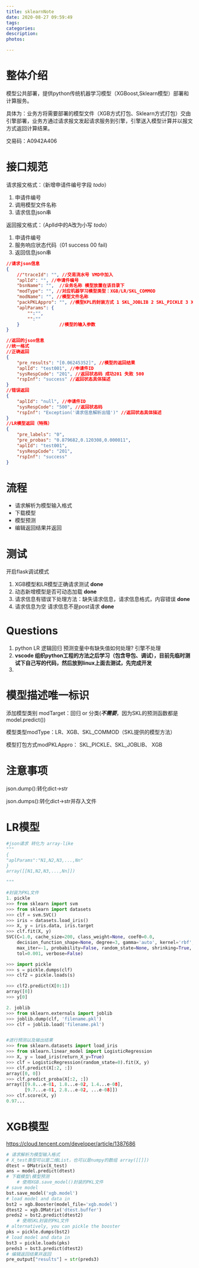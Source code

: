 ```yaml
---
title: sklearnNote
date: 2020-08-27 09:59:49
tags:
categories:
description:
photos:

---
```


# 整体介绍

模型公共部署，提供python传统机器学习模型（XGBoost,Sklearn模型）部署和计算服务。

具体为：业务方将需要部署的模型文件（XGB方式打包、Sklearn方式打包）交由引擎部署，业务方通过请求报文发起请求服务到引擎，引擎送入模型计算并以报文方式返回计算结果。

交易码：A0942A406

# 接口规范

请求报文格式：（新增申请件编号字段 *todo*）

1. 申请件编号
2. 调用模型文件名称
3. 请求信息json串

返回报文格式：（AplId中的A改为小写 *todo*）

1. 申请件编号
2. 服务响应状态代码（01 success 00 fail)
3. 返回信息json串

```json
//请求json信息
{
    //"traceId": "", //交易流水号 VMD中加入
    "aplId": "", //申请件编号
    "bsnName": "",  //业务名称 模型放置在该目录下
    "modType": "", //对应机器学习模型类型：XGB/LR/SKL_COMMOD
    "modName": "", //模型文件名称
    "packPKLAppro": "", //模型KPL的封装方式 1 SKL_JOBLIB 2 SKL_PICKLE 3 XGB
    "aplParams": {
        "":"",
        "":""
    }				//模型的输入参数
}

//返回的json信息
//统一格式
//正确返回
{
    "pre_results": "[0.06245352]", //模型的返回结果
    "aplId": "test001", //申请件ID
    "sysRespCode": "201", //返回状态码 成功201 失败 500
    "rspInf": "success" //返回状态具体描述
}
//错误返回
{
    "aplId": "null", //申请件ID
    "sysRespCode": "500", //返回状态码
    "rspInf": "Exception('请求信息解析出错')" //返回状态具体描述
}
//LR模型返回（特殊）
{
    "pre_labels": "0", 
    "pre_probas": "0.879682,0.120308,0.000011", 
    "aplId": "test001", 
    "sysRespCode": "201", 
    "rspInf": "success"
}
```

# 流程

* 请求解析为模型输入格式
* 下载模型
* 模型预测
* 编辑返回结果并返回

# 测试

开启flask调试模式

1. XGB模型和LR模型正确请求测试 **done**
2. 动态新增模型是否可动态加载 **done**
3. 请求信息有错误下处理方法：缺失请求信息，请求信息格式，内容错误 **done**
4. 请求信息为空 请求信息不是post请求 **done**

# Questions

1. python LR 逻辑回归 预测变量中有缺失值如何处理? 引擎不处理
2. **vscode 组织python工程的方法之后学习（包含导包、调试），目前先临时测试下自己写的代码，然后放到linux上面去测试，先完成开发**
3. 

# 模型描述唯一标识

添加模型类别 modTarget：回归 or 分类(***不需要***，因为SKL的预测函数都是model.predict())

模型类型modType：LR、XGB、SKL_COMMOD（SKL提供的模型方法）

模型打包方式modPKLAppro：  SKL_PICKLE、SKL_JOBLIB、 XGB

# 注意事项

json.dump():转化dict->str

json.dumps():转化dict->str并存入文件

# LR模型

```python
#json请求 转化为 array-like
"""
{
"aplParams":"N1,N2,N3,...,Nn"
}
array([[N1,N2,N3,...,Nn]])

"""
```



```python
#封装为PKL文件
1. pickle
>>> from sklearn import svm
>>> from sklearn import datasets
>>> clf = svm.SVC()
>>> iris = datasets.load_iris()
>>> X, y = iris.data, iris.target
>>> clf.fit(X, y)  
SVC(C=1.0, cache_size=200, class_weight=None, coef0=0.0,
    decision_function_shape=None, degree=3, gamma='auto', kernel='rbf',
    max_iter=-1, probability=False, random_state=None, shrinking=True,
    tol=0.001, verbose=False)

>>> import pickle
>>> s = pickle.dumps(clf)
>>> clf2 = pickle.loads(s)

>>> clf2.predict(X[0:1])
array([0])
>>> y[0]

2. joblib
>>> from sklearn.externals import joblib
>>> joblib.dump(clf, 'filename.pkl') 
>>> clf = joblib.load('filename.pkl')


#进行预测以及输出结果
>>> from sklearn.datasets import load_iris
>>> from sklearn.linear_model import LogisticRegression
>>> X, y = load_iris(return_X_y=True)
>>> clf = LogisticRegression(random_state=0).fit(X, y)
>>> clf.predict(X[:2, :])
array([0, 0])
>>> clf.predict_proba(X[:2, :])
array([[9.8...e-01, 1.8...e-02, 1.4...e-08],
       [9.7...e-01, 2.8...e-02, ...e-08]])
>>> clf.score(X, y)
0.97...
```

#  XGB模型

https://cloud.tencent.com/developer/article/1387686

```python
# 请求解析为模型输入格式
# X_test类型可以是二维List，也可以是numpy的数组 array([[]])
dtest = DMatrix(X_test)
ans = model.predict(dtest)
# 下载模型\模型预测
	# 使用XGB.save_model()封装的PKL文件
# save model
bst.save_model('xgb.model')
# load model and data in
bst2 = xgb.Booster(model_file='xgb.model')
dtest2 = xgb.DMatrix('dtest.buffer')
preds2 = bst2.predict(dtest2)
	# 使用SKL封装的PKL文件
# alternatively, you can pickle the booster
pks = pickle.dumps(bst2)
# load model and data in
bst3 = pickle.loads(pks)
preds3 = bst3.predict(dtest2)
# 编辑返回结果并返回
pre_output["results"] = str(preds3)
```



